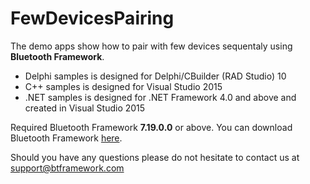 # FewDevicesPairing

The demo apps show how to pair with few devices sequentaly using **Bluetooth Framework**.

* Delphi samples is designed for Delphi/CBuilder (RAD Studio) 10
* C++ samples is designed for Visual Studio 2015
* .NET samples is designed for .NET Framework 4.0 and above and created in Visual Studio 2015

Required Bluetooth Framework **7.19.0.0** or above. You can download Bluetooth Framework [here](https://www.btframework.com/bluetoothframework.htm).

Should you have any questions please do not hesitate to contact us at support@btframework.com
